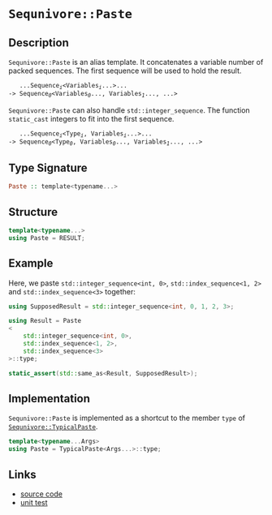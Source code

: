 <!-- Copyright 2024 Feng Mofan
SPDX-License-Identifier: Apache-2.0 -->

# `Sequnivore::Paste`

## Description

`Sequnivore::Paste` is an alias template. It concatenates a variable number of packed sequences. The first sequence will be used to hold the result.
<pre><code>   ...Sequence<sub><i>i</i></sub>&lt;Variables<sub><i>i</i></sub>...&gt;...
-> Sequence<sub><i>0</i></sub>&lt;Variables<sub><i>0</i></sub>..., Variables<sub><i>1</i></sub>..., ...></code></pre>

`Sequnivore::Paste` can also handle `std::integer_sequence`. The function `static_cast` integers to fit into the first sequence.
<pre><code>   ...Sequence<sub><i>i</i></sub>&lt;Type<sub><i>i</i></sub>, Variables<sub><i>i</i></sub>...&gt;...
-> Sequence<sub><i>0</i></sub>&lt;Type<sub><i>0</i></sub>, Variables<sub><i>0</i></sub>..., Variables<sub><i>1</i></sub>..., ...></code></pre>

## Type Signature

```Haskell
Paste :: template<typename...>
```

## Structure

```C++
template<typename...>
using Paste = RESULT;
```

## Example

Here, we paste `std::integer_sequence<int, 0>`,  `std::index_sequence<1, 2>` and `std::index_sequence<3>` together:

```C++
using SupposedResult = std::integer_sequence<int, 0, 1, 2, 3>;

using Result = Paste
<
    std::integer_sequence<int, 0>, 
    std::index_sequence<1, 2>,
    std::index_sequence<3>
>::type;

static_assert(std::same_as<Result, SupposedResult>);
```

## Implementation

`Sequnivore::Paste` is implemented as a shortcut to the member `type` of [`Sequnivore::TypicalPaste`](./typical_paste.doc.md).

```C++
template<typename...Args>
using Paste = TypicalPaste<Args...>::type;
```

## Links

- [source code](../../../../conceptrodon/sequnivore/paste.hpp)
- [unit test](../../../../tests/unit/sequnivore/paste.test.hpp)
